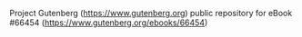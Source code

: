 Project Gutenberg (https://www.gutenberg.org) public repository for
eBook #66454 (https://www.gutenberg.org/ebooks/66454)
